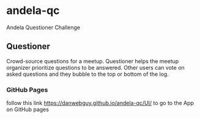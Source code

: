 # andela-qc
Andela Questioner Challenge

## Questioner
Crowd-source questions for a meetup. Questioner helps the meetup organizer prioritize
questions to be answered. Other users can vote on asked questions and they bubble to the top
or bottom of the log.

### GitHub Pages
follow this link https://danwebguy.github.io/andela-qc/UI/ to go to the App on GitHub pages
